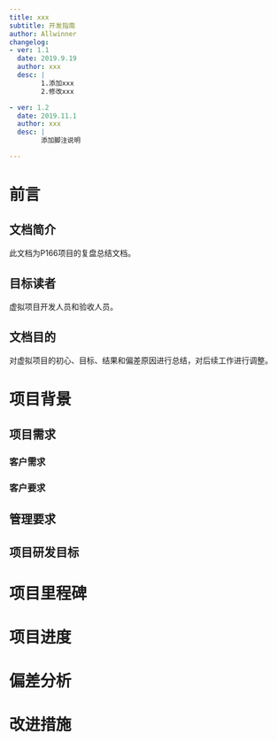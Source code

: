 ```yaml
---
title: xxx
subtitle: 开发指南
author: Allwinner
changelog:
- ver: 1.1
  date: 2019.9.19
  author: xxx 
  desc: |
		1.添加xxx   
		2.修改xxx

- ver: 1.2
  date: 2019.11.1
  author: xxx 
  desc: |
		添加脚注说明

---
```



# 前言
## 文档简介
此文档为P166项目的复盘总结文档。
## 目标读者
虚拟项目开发人员和验收人员。
## 文档目的
对虚拟项目的初心、目标、结果和偏差原因进行总结，对后续工作进行调整。

# 项目背景
## 项目需求
### 客户需求
### 客户要求
## 管理要求
## 项目研发目标

# 项目里程碑

# 项目进度

# 偏差分析

# 改进措施